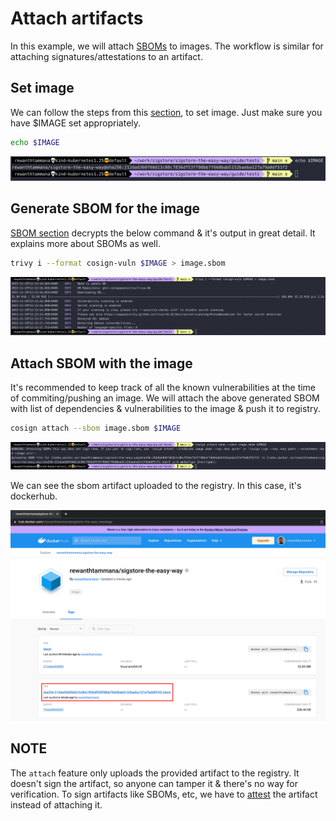 # Attach artifacts

In this example, we will attach [SBOMs](../sbom/readme.md) to images. The workflow is similar for attaching signatures/attestations to an artifact.

## Set image

We can follow the steps from this [section](./sign-and-verify-with-key.md#set-image), to set image. Just make sure you have $IMAGE set appropriately.

```bash
echo $IMAGE
```

![set-image-variable](../images/set-image-variable.png)


## Generate SBOM for the image

[SBOM section](../sbom/generate.md#trivy) decrypts the below command & it's output in great detail. It explains more about SBOMs as well.

```bash
trivy i --format cosign-vuln $IMAGE > image.sbom
```

![sbom-trivy-cosign-vuln-format](../images/sbom-trivy-cosign-vuln-format.png)

## Attach SBOM with the image

It's recommended to keep track of all the known vulnerabilities at the time of commiting/pushing an image. We will attach the above generated SBOM with list of dependencies & vulnerabilities to the image & push it to registry.

```bash
cosign attach --sbom image.sbom $IMAGE
```

![cosign-attach-sbom](../images/cosign-attach-sbom.png)

We can see the sbom artifact uploaded to the registry. In this case, it's dockerhub.

![cosign-attach-sbom-ui](../images/cosign-attach-sbom-ui.png)

## NOTE

The `attach` feature only uploads the provided artifact to the registry. It doesn't sign the artifact, so anyone can tamper it & there's no way for verification. To sign artifacts like SBOMs, etc, we have to [attest](./attest-and-verify-artifacts.md) the artifact instead of attaching it.

